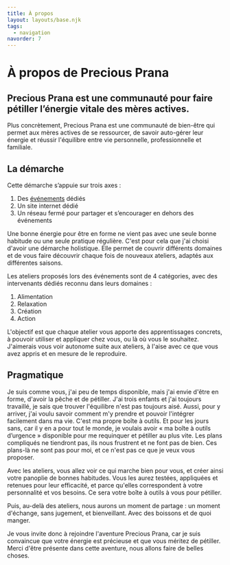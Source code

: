 ```yaml
---
title: À propos
layout: layouts/base.njk
tags:
  - navigation
navorder: 7
---
```


# À propos de Precious Prana

## Precious Prana est une communauté pour faire pétiller l’énergie vitale des mères actives.
 
Plus concrètement, Precious Prana est une communauté de bien-être qui permet aux mères actives de se ressourcer, de savoir auto-gérer leur énergie et réussir l'équilibre entre vie personnelle, professionnelle et familiale.

## La démarche

Cette démarche s’appuie sur trois axes :
1. Des [événements](/evenements/) dédiés
2. Un site internet dédié
3. Un réseau fermé pour partager et s’encourager en dehors des événements
 
Une bonne énergie pour être en forme ne vient pas avec une seule bonne habitude ou une seule pratique régulière. C'est pour cela que j'ai choisi d'avoir une démarche holistique. Elle permet de couvrir différents domaines et de vous faire découvrir chaque fois de nouveaux ateliers, adaptés aux différentes saisons.
 
Les ateliers proposés lors des événements sont de 4 catégories, avec des intervenants dédiés reconnu dans leurs domaines :
1. Alimentation
2. Relaxation
3. Création
4. Action

L'objectif est que chaque atelier vous apporte des apprentissages concrets, à pouvoir utiliser et appliquer chez vous, ou là où vous le souhaitez. J'aimerais vous voir autonome suite aux ateliers, à l'aise avec ce que vous avez appris et en mesure de le reproduire.
 
## Pragmatique
 
Je suis comme vous, j'ai peu de temps disponible, mais j'ai envie d'être en forme, d'avoir la pêche et de pétiller. J'ai trois enfants et j'ai toujours travaillé, je sais que trouver l'équilibre n'est pas toujours aisé. Aussi, pour y arriver, j'ai voulu savoir comment m'y prendre et pouvoir l'intégrer facilement dans ma vie. C'est ma propre boîte à outils. Et pour les jours sans, car il y en a pour tout le monde, je voulais avoir « ma boîte à outils d’urgence » disponible pour me requinquer et pétiller au plus vite. Les plans compliqués ne tiendront pas, ils nous frustrent et ne font pas de bien. Ces plans-là ne sont pas pour moi, et ce n'est pas ce que je veux vous proposer.
 
Avec les ateliers, vous allez voir ce qui marche bien pour vous, et créer ainsi votre panoplie de bonnes habitudes. Vous les aurez testées, appliquées et retenues pour leur efficacité, et parce qu'elles correspondent à votre personnalité et vos besoins. Ce sera votre boîte à outils à vous pour pétiller.
 
Puis, au-delà des ateliers, nous aurons un moment de partage : un moment d'échange, sans jugement, et bienveillant. Avec des boissons et de quoi manger.

Je vous invite donc à rejoindre l'aventure Precious Prana, car je suis convaincue que votre énergie est précieuse et que vous méritez de pétiller. Merci d'être présente dans cette aventure, nous allons faire de belles choses.
 
